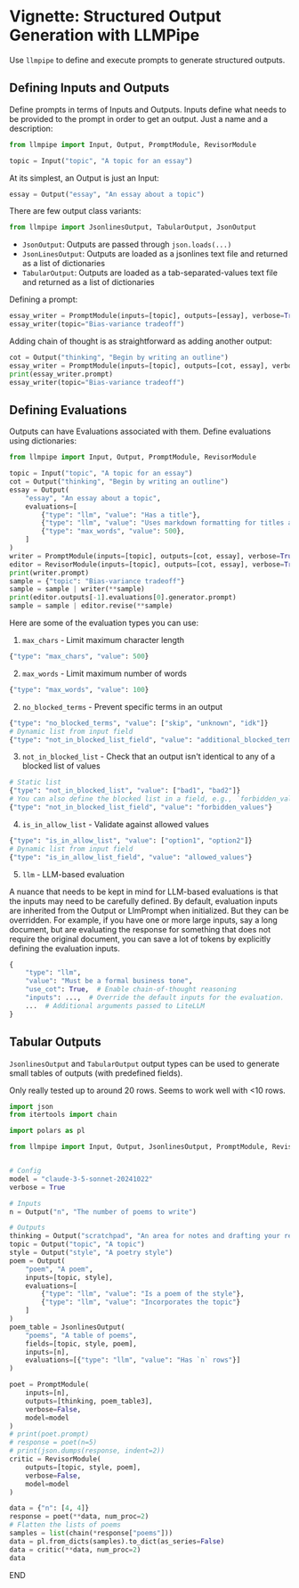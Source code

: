 # Vignette: Structured Output Generation with LLMPipe

Use `llmpipe` to define and execute prompts to generate structured outputs.

## Defining Inputs and Outputs

Define prompts in terms of Inputs and Outputs. Inputs define what needs to be provided to the prompt in order to get an output. Just a name and a description:

```python
from llmpipe import Input, Output, PromptModule, RevisorModule

topic = Input("topic", "A topic for an essay")
```

At its simplest, an Output is just an Input:

```python
essay = Output("essay", "An essay about a topic")
```

There are few output class variants:

```python
from llmpipe import JsonlinesOutput, TabularOutput, JsonOutput
```

- `JsonOutput`: Outputs are passed through `json.loads(...)`
- `JsonLinesOutput`: Outputs are loaded as a jsonlines text file and returned as a list of dictionaries
- `TabularOutput`: Outputs are loaded as a tab-separated-values text file and returned as a list of dictionaries

Defining a prompt:

```python
essay_writer = PromptModule(inputs=[topic], outputs=[essay], verbose=True)
essay_writer(topic="Bias-variance tradeoff")
```

Adding chain of thought is as straightforward as adding another output:

```python
cot = Output("thinking", "Begin by writing an outline")
essay_writer = PromptModule(inputs=[topic], outputs=[cot, essay], verbose=True)
print(essay_writer.prompt)
essay_writer(topic="Bias-variance tradeoff")
```

## Defining Evaluations

Outputs can have Evaluations associated with them. Define evaluations using dictionaries:

```python
from llmpipe import Input, Output, PromptModule, RevisorModule

topic = Input("topic", "A topic for an essay")
cot = Output("thinking", "Begin by writing an outline")
essay = Output(
    "essay", "An essay about a topic",
    evaluations=[
        {"type": "llm", "value": "Has a title"},
        {"type": "llm", "value": "Uses markdown formatting for titles and headers"},
        {"type": "max_words", "value": 500},
    ]
)
writer = PromptModule(inputs=[topic], outputs=[cot, essay], verbose=True)
editor = RevisorModule(inputs=[topic], outputs=[cot, essay], verbose=True)
print(writer.prompt)
sample = {"topic": "Bias-variance tradeoff"}
sample = sample | writer(**sample)
print(editor.outputs[-1].evaluations[0].generator.prompt)
sample = sample | editor.revise(**sample)
```

Here are some of the evaluation types you can use:

1. `max_chars` - Limit maximum character length

```python
{"type": "max_chars", "value": 500}
```

2. `max_words` - Limit maximum number of words

```python
{"type": "max_words", "value": 100}
```

2. `no_blocked_terms` - Prevent specific terms in an output

```python
{"type": "no_blocked_terms", "value": ["skip", "unknown", "idk"]}
# Dynamic list from input field
{"type": "not_in_blocked_list_field", "value": "additional_blocked_terms"}
```

3. `not_in_blocked_list` - Check that an output isn't identical to any of a blocked list of values

```python
# Static list
{"type": "not_in_blocked_list", "value": ["bad1", "bad2"]}
# You can also define the blocked list in a field, e.g., `forbidden_values`.
{"type": "not_in_blocked_list_field", "value": "forbidden_values"}
```

4. `is_in_allow_list` - Validate against allowed values

```python
{"type": "is_in_allow_list", "value": ["option1", "option2"]}
# Dynamic list from input field
{"type": "is_in_allow_list_field", "value": "allowed_values"}
```

5. `llm` - LLM-based evaluation

A nuance that needs to be kept in mind for LLM-based evaluations is that the inputs may need to be carefully defined. By default, evaluation inputs are inherited from the Output or LlmPrompt when initialized. But they can be overridden. For example, if you have one or more large inputs, say a long document, but are evaluating the response for something that does not require the original document, you can save a lot of tokens by explicitly defining the evaluation inputs.

```python
{
    "type": "llm",
    "value": "Must be a formal business tone",
    "use_cot": True,  # Enable chain-of-thought reasoning
    "inputs": ...,  # Override the default inputs for the evaluation.
    ...  # Additional arguments passed to LiteLLM
}
```

## Tabular Outputs

`JsonlinesOutput` and `TabularOutput` output types can be used to generate small tables of outputs (with predefined fields).

Only really tested up to around 20 rows. Seems to work well with <10 rows.

```python
import json
from itertools import chain

import polars as pl

from llmpipe import Input, Output, JsonlinesOutput, PromptModule, RevisorModule


# Config
model = "claude-3-5-sonnet-20241022"
verbose = True

# Inputs
n = Output("n", "The number of poems to write")

# Outputs
thinking = Output("scratchpad", "An area for notes and drafting your responses")
topic = Output("topic", "A topic")
style = Output("style", "A poetry style")
poem = Output(
    "poem", "A poem",
    inputs=[topic, style],
    evaluations=[
        {"type": "llm", "value": "Is a poem of the style"},
        {"type": "llm", "value": "Incorporates the topic"}
    ]
)
poem_table = JsonlinesOutput(
    "poems", "A table of poems",
    fields=[topic, style, poem],
    inputs=[n],
    evaluations=[{"type": "llm", "value": "Has `n` rows"}]
)

poet = PromptModule(
    inputs=[n],
    outputs=[thinking, poem_table3],
    verbose=False,
    model=model
)
# print(poet.prompt)
# response = poet(n=5)
# print(json.dumps(response, indent=2))
critic = RevisorModule(
    outputs=[topic, style, poem],
    verbose=False,
    model=model
)

data = {"n": [4, 4]}
response = poet(**data, num_proc=2)
# Flatten the lists of poems
samples = list(chain(*response["poems"]))
data = pl.from_dicts(samples).to_dict(as_series=False)
data = critic(**data, num_proc=2)
data
```

END